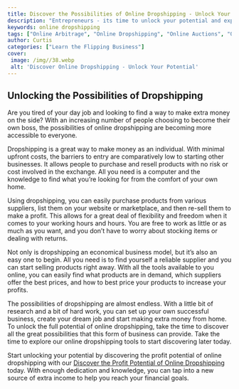 ```yaml
---
title: Discover the Possibilities of Online Dropshipping - Unlock Your Potential
description: "Entrepreneurs - its time to unlock your potential and explore the possibilities of dropshipping Learn how you can start an online business with step-by-step guidance"
keywords: online dropshipping
tags: ["Online Arbitrage", "Online Dropshipping", "Online Auctions", "Online Retail Arbitrage", "Online Advertising", "Online Branding", "Online Reputation Management", "Online Negotiation", "Online Sales Psychology", "Online Market Research", "Online Product Photography", "Online Product Listing", "Online Customer Service", "Online Shipping and Logistics"]
author: Curtis
categories: ["Learn the Flipping Business"]
cover: 
 image: /img//38.webp
 alt: 'Discover Online Dropshipping - Unlock Your Potential'
---
```

## Unlocking the Possibilities of Dropshipping 
Are you tired of your day job and looking to find a way to make extra money on the side? With an increasing number of people choosing to become their own boss, the possibilities of online dropshipping are becoming more accessible to everyone. 

Dropshipping is a great way to make money as an individual. With minimal upfront costs, the barriers to entry are comparatively low to starting other businesses. It allows people to purchase and resell products with no risk or cost involved in the exchange. All you need is a computer and the knowledge to find what you’re looking for from the comfort of your own home. 

Using dropshipping, you can easily purchase products from various suppliers, list them on your website or marketplace, and then re-sell them to make a profit. This allows for a great deal of flexibility and freedom when it comes to your working hours and hours. You are free to work as little or as much as you want, and you don’t have to worry about stocking items or dealing with returns.

Not only is dropshipping an economical business model, but it’s also an easy one to begin. All you need is to find yourself a reliable supplier and you can start selling products right away. With all the tools available to you online, you can easily find what products are in demand, which suppliers offer the best prices, and how to best price your products to increase your profits. 

The possibilities of dropshipping are almost endless. With a little bit of research and a bit of hard work, you can set up your own successful business, create your dream job and start making extra money from home. To unlock the full potential of online dropshipping, take the time to discover all the great possibilities that this form of business can provide. Take the time to explore our online dropshipping tools to start discovering later today. 

Start unlocking your potential by discovering the profit potential of online dropshipping with our [Discover the Profit Potential of Online Dropshipping](/online-dropshipping) today. With enough dedication and knowledge, you can tap into a new source of extra income to help you reach your financial goals.
